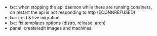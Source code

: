 * lxc: when stopping the api daemon while there are running conainers, on restart the api is not responding to http (ECONNREFUSED)
* lxc: cold & live migration
* lxc: fix templates options (distro, release, arch)
* panel: create/edit images and machines
